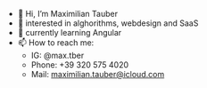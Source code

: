 - 👋 Hi, I’m Maximilian Tauber
- 👀 interested in alghorithms, webdesign and SaaS
- 🌱 currently learning Angular
- 📫 How to reach me: 
  - IG: @max.tber 
  - Phone: +39 320 575 4020
  - Mail: maximilian.tauber@icloud.com
